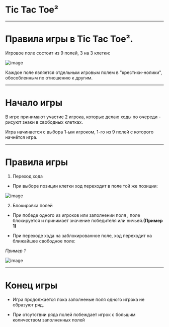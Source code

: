 # Tic Tac Toe²
---
# Правила игры в Tic Tac Toe².

Игровое поле состоит из 9 полей, 3 на 3 клетки:

![image](https://github.com/denisnumb/tictactoe_extended/assets/108686703/4ea964c0-47c1-4a32-91db-3e5ba66b3d7d)

Каждое поле является отдельным игровым полем в "крестики-нолики", обособленным по отношению к другим.

---
# Начало игры

В игре принимают участие 2 игрока, которые делаю ходы по очереди - рисуют знаки в свободных клетках.

Игра начинается с выбора 1-ым игроком, 1-го из 9 полей с которого начнётся игра.

---
# Правила игры

1. Переход хода

  * При выборе позиции клетки ход переходит в поле той же позиции:

![image](https://github.com/denisnumb/tictactoe_extended/assets/108686703/686407dd-87e0-4462-a931-f406a3318ee3)

2. Блокировка полей

  * При  победе одного из игроков или заполнении поля , поле блокируется и принимает значение победителя или ничьей.**(Пример 1)**

  * При переходе хода на заблокированное поле, ход переходит на ближайшее свободное поле:

  *Пример 1*

![image](https://github.com/denisnumb/tictactoe_extended/assets/108686703/33304e86-4acc-4492-aaec-496c1f56d9e4)

---
# Конец игры

* Игра продолжается пока заполненые поля одного игрока не образуют ряд.

* При отсутствии ряда полей побеждает игрок с большим количеством заполненных полей
